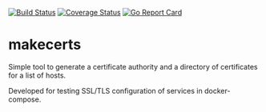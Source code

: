 [![Build Status](https://travis-ci.org/wrouesnel/makecerts.svg?branch=master)](https://travis-ci.org/wrouesnel/makecerts)
[![Coverage Status](https://coveralls.io/repos/github/wrouesnel/makecerts/badge.svg?branch=master)](https://coveralls.io/github/wrouesnel/makecerts?branch=master)
[![Go Report Card](https://goreportcard.com/badge/github.com/wrouesnel/makecerts)](https://goreportcard.com/report/github.com/wrouesnel/makecerts)

# makecerts #

Simple tool to generate a certificate authority and a directory of certificates
for a list of hosts.

Developed for testing SSL/TLS configuration of services in docker-compose.
